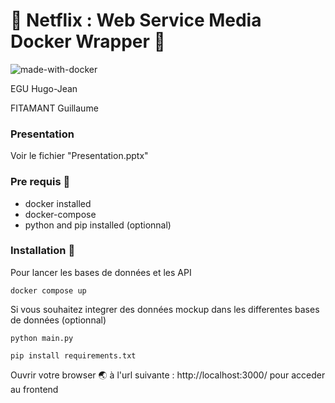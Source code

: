 # 🚀 Netflix : Web Service Media Docker Wrapper 🚀

![made-with-docker](https://user-images.githubusercontent.com/12957553/161932934-00091953-a6cf-4b14-88e5-417c98df49c3.svg)

EGU Hugo-Jean

FITAMANT Guillaume

### Presentation

Voir le fichier "Presentation.pptx"

### Pre requis 🐳

- docker installed
- docker-compose
- python and pip installed (optionnal)

### Installation 🔌

Pour lancer les bases de données et les API

```
docker compose up 
```


Si vous souhaitez integrer des données mockup dans les differentes bases de données (optionnal)

```
python main.py 
```

```
pip install requirements.txt
```

Ouvrir votre browser 🌏 à l'url suivante : http://localhost:3000/ pour acceder au frontend

